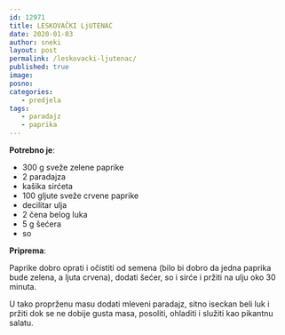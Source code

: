 ```yaml
---
id: 12971
title: LESKOVAČKI LjUTENAC
date: 2020-01-03
author: sneki
layout: post
permalink: /leskovacki-ljutenac/
published: true
image: 
posno: 
categories:
   - predjela
tags:
   - paradajz
   - paprika
---
```

**Potrebno je**:

* 300 g sveže zelene paprike
* 2 paradajza
* kašika sirćeta
* 100 gljute sveže crvene paprike
* decilitar ulja
* 2 čena belog luka
* 5 g šećera
* so

**Priprema**:

Paprike dobro oprati i očistiti od semena (bilo bi dobro da jedna paprika bude zelena, a ljuta crvena),
dodati šećer, so i sirće i pržiti na ulju oko 30 minuta.

U tako proprženu masu dodati mleveni paradajz, sitno iseckan beli luk i pržiti dok se ne dobije gusta masa, posoliti, ohladiti i služiti kao pikantnu salatu.

  

